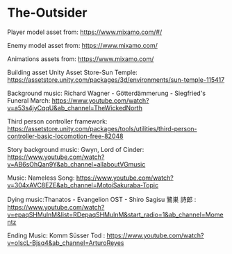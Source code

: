 # The-Outsider
 Player model asset from: https://www.mixamo.com/#/
 
 Enemy model asset from: https://www.mixamo.com/
 
 Animations assets from: https://www.mixamo.com/
 
 Building asset Unity Asset Store-Sun Temple: https://assetstore.unity.com/packages/3d/environments/sun-temple-115417
 
 Background music: Richard Wagner - Götterdämmerung - Siegfried's Funeral March: https://www.youtube.com/watch?v=a53s4jyCqqU&ab_channel=TheWickedNorth
 
 Third person controller framework: https://assetstore.unity.com/packages/tools/utilities/third-person-controller-basic-locomotion-free-82048
 
 Story background music: Gwyn, Lord of Cinder: https://www.youtube.com/watch?v=AB6sOhQan9Y&ab_channel=allaboutVGmusic
 
 Music: Nameless Song: https://www.youtube.com/watch?v=304xAVC8EZE&ab_channel=MotoiSakuraba-Topic
 
 Dying music:Thanatos - Evangelion OST - Shiro Sagisu 鷺巣 詩郎 : https://www.youtube.com/watch?v=epaqSHMulnM&list=RDepaqSHMulnM&start_radio=1&ab_channel=Momentz
 
 Ending Music: Komm Süsser Tod : https://www.youtube.com/watch?v=oIscL-Bjsq4&ab_channel=ArturoReyes
